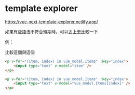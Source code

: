 # template explorer

https://vue-next-template-explorer.netlify.app/


如果有些語法不符合預期時，可以丟上去比較一下

例：

比較這個與這個

```html
<p v-for="(item, index) in vue_model.Items" :key="index">
    <input type="text" v-model="item" />
</p>

```

```html
<p v-for="(item, index) in vue_model.Items" :key="index">
    <input type="text" v-model="vue_model.Items[index]" />
</p>
```

